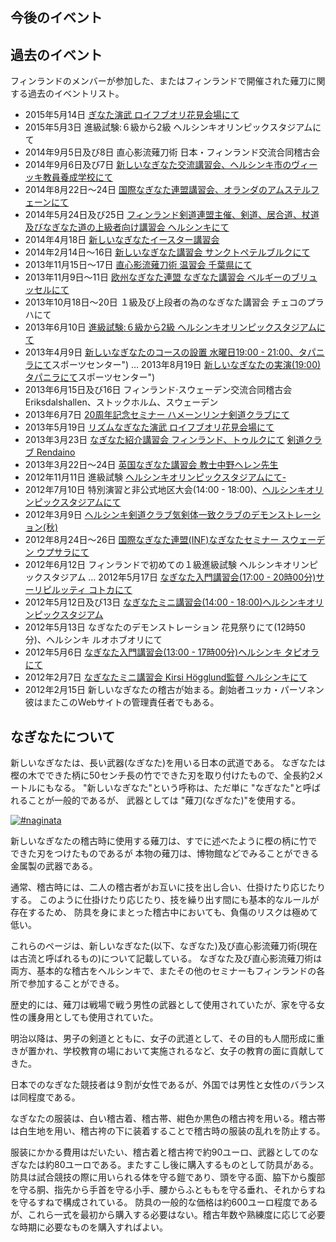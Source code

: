 
## 今後のイベント


## 過去のイベント

フィンランドのメンバーが参加した、またはフィンランドで開催された薙刀に関する過去のイベントリスト。

-   2015年5月14日       [ぎなた演武 ロイフブオリ花見会場にて](http://www.roihuvuori.fi/hanami/ "次 - お花見パーティーRoihuvuori桜公園")
-   2015年5月3日       進級試験:６級から2級 ヘルシンキオリンピックスタジアムにて
-   2014年9月5日及び8日   直心影流薙刀術 日本・フィンランド交流合同稽古会
-   2014年9月6日及び7日   [新しいなぎなた交流講習会、ヘルシンキ市のヴィーッキ教員養成学校にて](https://www.facebook.com/events/501891759879564/ "フィンランドの薙刀交流講習会2014年")
-   2014年8月22日〜24日   [国際なぎなた連盟講習会、オランダのアムステルフェーンにて](http://international-naginata.org/drupal/node/17 "2014 INFセミナーのお知らせ")
-   2014年5月24日及び25日 [フィンランド剣道連盟主催、剣道、居合道、杖道及びなぎなた道の上級者向け講習会 ヘルシンキにて](https://www.facebook.com/events/1410312342550257)
-   2014年4月18日        [新しいなぎなたイースター講習会](https://www.facebook.com/events/254398958076220/ "あたらしい薙刀Pääsiäisleiri")
-   2014年2月14日〜16日  [新しいなぎなた講習会 サンクトペテルブルクにて](https://www.facebook.com/events/1398129980435747/ "Открытыйнагинатеをпосеминар")
-   2013年11月15日〜17日  [直心影流薙刀術 温習会 千葉県にて](http://www.flickr.com/photos/paazio/11474557086/in/set-72157638410929463")
-   2013年11月9日〜11日  [欧州なぎなた連盟 なぎなた講習会 ベルギーのブリュッセルにて](https://www.facebook.com/events/541531802573585/)
-   2013年10月18日〜20日 １級及び上段者の為のなぎなた講習会 チェコのプラハにて
-   2013年6月10日       [進級試験:６級から2級 ヘルシンキオリンピックスタジアムにて](https://www.facebook.com/events/157924271076783/)
-   2013年4月9日         [新しいなぎなたのコースの設置 水曜日19:00 - 21:00、タパニラにて](http://www.tapanila-kendo.org/ "Tapanilan ERA - 剣道部門")スポーツセンター")
…   2013年8月19日       [新しいなぎなたの実演(19:00)タパニラにて](http://www.tapanila-kendo.org/ "Tapanilan ERA - 剣道部門")スポーツセンター")
-   2013年6月15日及び16日 フィンランド·スウェーデン交流合同稽古会 Eriksdalshallen、ストックホルム、スウェーデン
-   2013年6月7日         [20周年記念セミナー ハメーンリンナ剣道クラブにて](http://www.jookenkai.net/)
-   2013年5月19日       [リズムなぎなた演武 ロイフブオリ花見会場にて](http://www.roihuvuori.fi/hanami/ "次 - お花見パーティーRoihuvuori桜公園2013年5月")
-   2013年3月23日       [なぎなた紹介講習会 フィンランド、トゥルクにて](https://www.facebook.com/events/136689943169944/) [剣道クラブ Rendaino](http://www.rendaino.fi/ "トゥルク剣道クラブRendaino協会")
-   2013年3月22日〜24日  [英国なぎなた講習会 教士中野ヘレン先生](http://www.naginata.org.uk/2013年英·なぎなたセミナー·details/ "2013年度英国なぎなたセミナー詳細")
-   2012年11月11日    進級試験  [ヘルシンキオリンピックスタジアムにて-](http://www.kendohelsinki.org/?sivu=kartta "オリンピック·スタジアムの地図")
-   2012年7月10日        特別演習と非公式地区大会(14:00 - 18:00)、[ヘルシンキオリンピックスタジアムにて](https://www.facebook.com/events/530673156947346/)
-   2012年3月9日        [ヘルシンキ剣道クラブ気剣体一致クラブのデモンストレーション(秋)](https://www.facebook.com/events/187144878084491/ "KKTI新しい初心者デモ")
-   2012年8月24日〜26日  [国際なぎなた連盟(INF)なぎなたセミナー スウェーデン ウプサラにて](https://www.facebook.com/events/124522334303072/ "ウプサラINFセミナー、スウェーデン")
-   2012年6月12日        フィンランドで初めての１級進級試験 ヘルシンキオリンピックスタジアム
…   2012年5月17日        [なぎなた入門講習会(17:00 - 20時00分)サーリピルッティ コトカにて](https://www.facebook.com/events/180686655386832/ "薙刀入門セミナー - コトカ")
-   2012年5月12日及び13日 [なぎなたミニ講習会(14:00 - 18:00)ヘルシンキオリンピックスタジアム](https://www.facebook.com/events/385015054876105/ "薙刀ミニセミナー - ヘルシンキ")
-   2012年5月13日         なぎなたのデモンストレーション 花見祭りにて(12時50分)、ヘルシンキ ルオホブオリにて
-   2012年5月6日          [なぎなた入門講習会(13:00 - 17時00分)ヘルシンキ タピオラにて](https://www.facebook.com/events/296023357146874/ "薙刀入門セミナー - Tapanila")
-   2012年2月7日          [なぎなたミニ講習会 Kirsi Högglund監督 ヘルシンキにて](http://www.flickr.com/photos/paazio/sets/72157623374097714/ "薙刀 - ヘルシンキ(FI) - 2010/02/07")
-   2012年2月15日         新しいなぎなたの稽古が始まる。創始者ユッカ・パーソネン 彼はまたこのWebサイトの管理責任者でもある。


## なぎなたについて

新しいなぎなたは、長い武器(なぎなた)を用いる日本の武道である。
なぎなたは樫の木でできた柄に50センチ長の竹でできた刃を取り付けたもので、全長約2メートルにもなる。
"新しいなぎなた"という呼称は、ただ単に "なぎなた"と呼ばれることが一般的であるが、
武器としては "薙刀(なぎなた)"を使用する。

[![#naginata](http://c5.staticflickr.com/9/8488/8282854020_fd8cda286b_m.jpg)](https://www.flickr.com/photos/58096593@N04/8282854020/ "#naginata / youraku")

新しいなぎなたの稽古時に使用する薙刀は、すでに述べたように樫の柄に竹でできた刃をつけたものであるが
本物の薙刀は、博物館などでみることができる金属製の武器である。

通常、稽古時には、二人の稽古者がお互いに技を出し合い、仕掛けたり応じたりする。
このように仕掛けたり応じたり、技を繰り出す間にも基本的なルールが存在するため、
防具を身にまとった稽古中においても、負傷のリスクは極めて低い。

これらのページは、新しいなぎなた(以下、なぎなた)及び直心影流薙刀術(現在は古流と呼ばれるもの)について記載している。
なぎなた及び直心影流薙刀術は両方、基本的な稽古をヘルシンキで、またその他のセミナーもフィンランドの各所で参加することができる。

歴史的には、薙刀は戦場で戦う男性の武器として使用されていたが、家を守る女性の護身用としても使用されていた。

明治以降は、男子の剣道とともに、女子の武道として、その目的も人間形成に重きが置かれ、学校教育の場において実施されるなど、女子の教育の面に貢献してきた。

日本でのなぎなた競技者は９割が女性であるが、外国では男性と女性のバランスは同程度である。

なぎなたの服装は、白い稽古着、稽古帯、紺色か黒色の稽古袴を用いる。稽古帯は白生地を用い、稽古袴の下に装着することで稽古時の服装の乱れを防止する。

服装にかかる費用はだいたい、稽古着と稽古袴で約90ユーロ、武器としてのなぎなたは約80ユーロである。またすこし後に購入するものとして防具がある。防具は試合競技の際に用いられる体を守る鎧であり、頭を守る面、脇下から腹部を守る胴、指先から手首を守る小手、腰からふとももを守る垂れ、それからすねを守るすねで構成されている。
防具の一般的な価格は約600ユーロ程度であるが、これら一式を最初から購入する必要はない。稽古年数や熟練度に応じて必要な時期に必要なものを購入すればよい。

